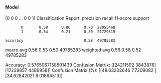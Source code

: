 #### Model
[0 0 0 ... 0 0 1]
Classification Report:
              precision    recall  f1-score   support

           0       0.58      0.86      0.70  28055468
           1       0.54      0.21      0.30  21729815

    accuracy                           0.58  49785283
   macro avg       0.56      0.53      0.50  49785283
weighted avg       0.56      0.58      0.52  49785283

Accuracy: 0.5765067158501439
Confusion Matrix:
[[24211592  3843876]
 [17239857  4489958]]
Confusion Matrix (%):
[[48.63202646  7.7209082 ]
 [34.62842021  9.01864513]]
